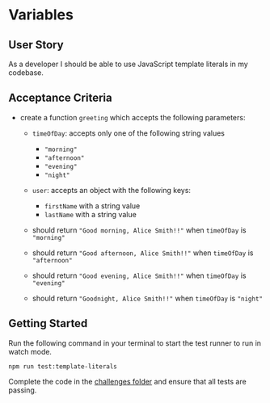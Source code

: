 # Variables

## User Story

As a developer I should be able to use JavaScript template literals in my codebase.

## Acceptance Criteria

- create a function `greeting` which accepts the following parameters:

  - `timeOfDay`: accepts only one of the following string values

    - `"morning"`
    - `"afternoon"`
    - `"evening"`
    - `"night"`

  - `user`: accepts an object with the following keys:

    - `firstName` with a string value
    - `lastName` with a string value

  - should return `"Good morning, Alice Smith!!"` when `timeOfDay` is `"morning"`
  - should return `"Good afternoon, Alice Smith!!"` when `timeOfDay` is `"afternoon"`
  - should return `"Good evening, Alice Smith!!"` when `timeOfDay` is `"evening"`
  - should return `"Goodnight, Alice Smith!!"` when `timeOfDay` is `"night"`

## Getting Started

Run the following command in your terminal to start the test runner to run in watch mode.

```shell
npm run test:template-literals
```

Complete the code in the [challenges folder](../challenges/) and ensure that all tests are passing.
